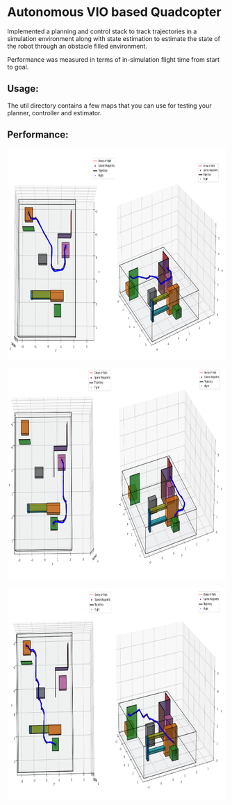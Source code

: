 # Autonomous VIO based Quadcopter
<p>Implemented a planning and control stack to track trajectories in a simulation environment along with state estimation to estimate the state of the robot through an obstacle filled environment.</p>
<p>Performance was measured in terms of in-simulation flight time from start to goal. </p>

## Usage:
<p>The util directory contains a few maps that you can use for testing your planner, controller and
estimator. </p>



## Performance:
<img src=project3/Images/1.png height="489" width="567" > <p></p>
<img src=project3/Images/2.png height="489" width="567" > <p></p>
<img src=project3/Images/3.png height="489" width="567" > <p></p>

